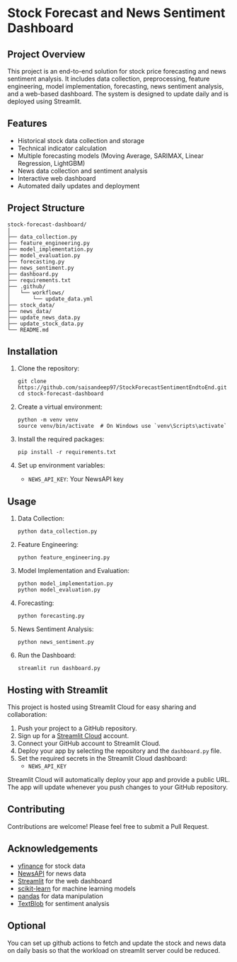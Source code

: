 
# Stock Forecast and News Sentiment Dashboard

## Project Overview

This project is an end-to-end solution for stock price forecasting and news sentiment analysis. It includes data collection, preprocessing, feature engineering, model implementation, forecasting, news sentiment analysis, and a web-based dashboard. The system is designed to update daily and is deployed using Streamlit.

## Features

- Historical stock data collection and storage
- Technical indicator calculation
- Multiple forecasting models (Moving Average, SARIMAX, Linear Regression, LightGBM)
- News data collection and sentiment analysis
- Interactive web dashboard
- Automated daily updates and deployment

## Project Structure

```
stock-forecast-dashboard/
│
├── data_collection.py
├── feature_engineering.py
├── model_implementation.py
├── model_evaluation.py
├── forecasting.py
├── news_sentiment.py
├── dashboard.py
├── requirements.txt
├── .github/
│   └── workflows/
│       └── update_data.yml
├── stock_data/
├── news_data/
├── update_news_data.py
├── update_stock_data.py
└── README.md
```

## Installation

1. Clone the repository:
   ```
   git clone https://github.com/saisandeep97/StockForecastSentimentEndtoEnd.git
   cd stock-forecast-dashboard
   ```

2. Create a virtual environment:
   ```
   python -m venv venv
   source venv/bin/activate  # On Windows use `venv\Scripts\activate`
   ```

3. Install the required packages:
   ```
   pip install -r requirements.txt
   ```

4. Set up environment variables:
   - `NEWS_API_KEY`: Your NewsAPI key

## Usage

1. Data Collection:
   ```
   python data_collection.py
   ```

2. Feature Engineering:
   ```
   python feature_engineering.py
   ```

3. Model Implementation and Evaluation:
   ```
   python model_implementation.py
   python model_evaluation.py
   ```

4. Forecasting:
   ```
   python forecasting.py
   ```

5. News Sentiment Analysis:
   ```
   python news_sentiment.py
   ```

6. Run the Dashboard:
   ```
   streamlit run dashboard.py
   ```

## Hosting with Streamlit

This project is hosted using Streamlit Cloud for easy sharing and collaboration:

1. Push your project to a GitHub repository.
2. Sign up for a [Streamlit Cloud](https://streamlit.io/cloud) account.
3. Connect your GitHub account to Streamlit Cloud.
4. Deploy your app by selecting the repository and the `dashboard.py` file.
5. Set the required secrets in the Streamlit Cloud dashboard:
   - `NEWS_API_KEY`

Streamlit Cloud will automatically deploy your app and provide a public URL. The app will update whenever you push changes to your GitHub repository.

## Contributing

Contributions are welcome! Please feel free to submit a Pull Request.

## Acknowledgements

- [yfinance](https://github.com/ranaroussi/yfinance) for stock data
- [NewsAPI](https://newsapi.org/) for news data
- [Streamlit](https://streamlit.io/) for the web dashboard
- [scikit-learn](https://scikit-learn.org/) for machine learning models
- [pandas](https://pandas.pydata.org/) for data manipulation
- [TextBlob](https://textblob.readthedocs.io/) for sentiment analysis

## Optional
You can set up github actions to fetch and update the stock and news data on daily basis so that the workload on streamlit server could be reduced. 